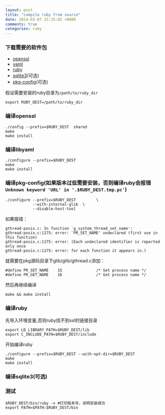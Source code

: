 ```yaml
---
layout: post
title: "compile ruby from source"
date: 2014-03-07 15:35:02 +0800
comments: true
categories: ruby
---
```


### 下载需要的软件包

* [openssl](http://www.openssl.org/source/)
* [yaml](http://pyyaml.org/wiki/PyYAML)
* [ruby](https://www.ruby-lang.org)
* [sqlite3](http://sqlite.org/2014/sqlite-autoconf-3080301.tar.gz)(可选)
* [pkg-config](http://pkgconfig.freedesktop.org/releases/pkg-config-0.28.tar.gz)(可选)

<!--more-->

假设需要安装的ruby目录为`/path/to/ruby_dir`

    export RUBY_DEST=/path/to/ruby_dir

### 编译openssl

	./config --prefix=$RUBY_DEST  shared
	make 
	make install
	
### 编译libyaml

	./configure --prefix=$RUBY_DEST
	make
	make install

### 编译pkg-config(如果版本过低需要安装，否则编译ruby会报错`Unknown keyword 'URL' in '.$RUBY_DEST.tmp.pc'`)

	./configure --prefix=$RUBY_DEST         \
	            --with-internal-glib  \
	            --disable-host-tool
	
如果报错：

	gthread-posix.c: In function `g_system_thread_set_name':
	gthread-posix.c:1175: error: `PR_SET_NAME' undeclared (first use in this function)
	gthread-posix.c:1175: error: (Each undeclared identifier is reported only once
	gthread-posix.c:1175: error: for each function it appears in.)

就需要在pkg源码目录下glib/glib/gthread.c添加：


	#define PR_SET_NAME    15               /* Set process name */
	#define PR_GET_NAME    16               /* Get process name */

然后再继续编译

	make && make install
	
### 编译ruby

先导入环境变量,否则ruby找不到ssl的链接目录

	export LD_LIBRARY_PATH=$RUBY_DEST/lib
	export C_INCLUDE_PATH=$RUBY_DEST/include
	
开始编译ruby

	./configure --prefix=$RUBY_DEST --with-opt-dir=$RUBY_DEST
	make
	make install
	
### 编译sqlite3(可选)
	
### 测试

	$RUBY_DEST/bin/ruby -v #打印版本号，说明安装成功
	export PATH=$PATH:$RUBY_DEST/bin
	

